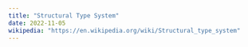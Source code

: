 ```yaml
---
title: "Structural Type System"
date: 2022-11-05
wikipedia: "https://en.wikipedia.org/wiki/Structural_type_system"
---
```

